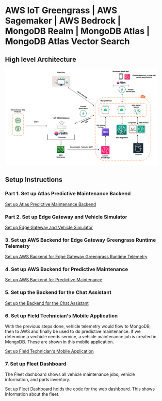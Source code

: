 # AWS IoT Greengrass | AWS Sagemaker | AWS Bedrock | MongoDB Realm | MongoDB Atlas  | MongoDB Atlas Vector Search

## High level Architecture

![architecture](./media/hla.png)

## Setup Instructions

### Part 1. Set up Atlas Predictive Maintenance Backend

[Set up Atlas Predictive Maintenance Backend](./1.%20atlas/)

### Part 2. Set up Edge Gateway and Vehicle Simulator

[Set up Edge Gateway and Vehicle Simulator](./2.%20edge/)

### 3. Set up AWS Backend for Edge Gateway Greengrass Runtime Telemetry

[Set up AWS Backend for Edge Gateway Greengrass Runtime Telemetry](./3.%20aws-greengrass-telemetry/README.md)

### 4. Set up AWS Backend for Predictive Maintenance

[Set up AWS Backend for Predictive Maintenance](./4.%20aws-sagemaker/predictive-maintenance/README.md)

### 5. Set up the Backend for the Chat Assistant

[Set up the Backend for the Chat Assistant](./5.%20aws-bedrock/README.md)

### 6. Set up Field Technician's Mobile Application

With the previous steps done, vehicle telemetry would flow to MongoDB, then to AWS and finally be used to do predictive maintenance. If we determine a vechicle needs service, a vehicle maintenance job is created in MongoDB. These are shown in this mobile application.

[Set up Field Technician's Mobile Application](./6.%20mobile/)

### 7. Set up Fleet Dashboard

The Fleet dashboard shows all vehicle maintenance jobs, vehicle information, and parts inventory.

[Set up Fleet Dashboard](./7.%20web/) holds the code for the web dashboard. This shows information about the fleet.
